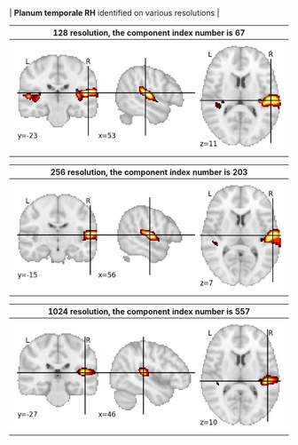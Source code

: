 


| **Planum temporale RH** identified on various resolutions |

| 128 resolution, the component index number is 67|  
|:---:|  
| ![Component 128](../128/final/67.jpg "From component 128: Planum temporale RH") |

| 256 resolution, the component index number is 203|  
|:---:|  
| ![Component 256](../256/final/203.jpg "From component 256: Planum temporale RH") |

| 1024 resolution, the component index number is 557|  
|:---:|  
| ![Component 1024](../1024/final/557.jpg "From component 1024: Planum temporale RH") |
